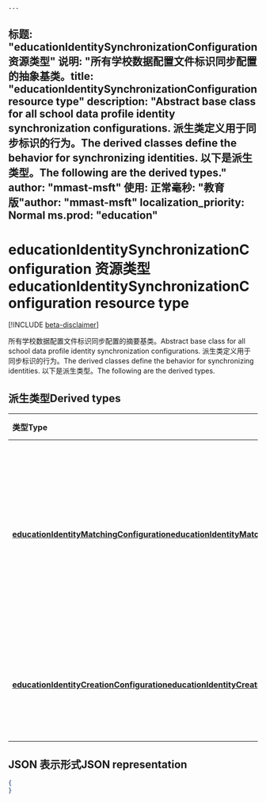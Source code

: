     ---
<span data-ttu-id="baa73-101">标题: "educationIdentitySynchronizationConfiguration 资源类型" 说明: "所有学校数据配置文件标识同步配置的抽象基类。</span><span class="sxs-lookup"><span data-stu-id="baa73-101">title: "educationIdentitySynchronizationConfiguration resource type" description: "Abstract base class for all school data profile identity synchronization configurations.</span></span> <span data-ttu-id="baa73-102">派生类定义用于同步标识的行为。</span><span class="sxs-lookup"><span data-stu-id="baa73-102">The derived classes define the behavior for synchronizing identities.</span></span> <span data-ttu-id="baa73-103">以下是派生类型。</span><span class="sxs-lookup"><span data-stu-id="baa73-103">The following are the derived types."</span></span>
<span data-ttu-id="baa73-104">author: "mmast-msft" 使用: 正常毫秒: "教育版"</span><span class="sxs-lookup"><span data-stu-id="baa73-104">author: "mmast-msft" localization_priority: Normal ms.prod: "education"</span></span>
---

# <a name="educationidentitysynchronizationconfiguration-resource-type"></a><span data-ttu-id="baa73-105">educationIdentitySynchronizationConfiguration 资源类型</span><span class="sxs-lookup"><span data-stu-id="baa73-105">educationIdentitySynchronizationConfiguration resource type</span></span>

[!INCLUDE [beta-disclaimer](../../includes/beta-disclaimer.md)]

<span data-ttu-id="baa73-106">所有学校数据配置文件标识同步配置的摘要基类。</span><span class="sxs-lookup"><span data-stu-id="baa73-106">Abstract base class for all school data profile identity synchronization configurations.</span></span> <span data-ttu-id="baa73-107">派生类定义用于同步标识的行为。</span><span class="sxs-lookup"><span data-stu-id="baa73-107">The derived classes define the behavior for synchronizing identities.</span></span> <span data-ttu-id="baa73-108">以下是派生类型。</span><span class="sxs-lookup"><span data-stu-id="baa73-108">The following are the derived types.</span></span>

## <a name="derived-types"></a><span data-ttu-id="baa73-109">派生类型</span><span class="sxs-lookup"><span data-stu-id="baa73-109">Derived types</span></span>
| <span data-ttu-id="baa73-110">类型</span><span class="sxs-lookup"><span data-stu-id="baa73-110">Type</span></span> | <span data-ttu-id="baa73-111">说明</span><span class="sxs-lookup"><span data-stu-id="baa73-111">Description</span></span> |
|:-|:-|
| [<span data-ttu-id="baa73-112">**educationIdentityMatchingConfiguration**</span><span class="sxs-lookup"><span data-stu-id="baa73-112">**educationIdentityMatchingConfiguration**</span></span>](educationidentitymatchingconfiguration.md) | <span data-ttu-id="baa73-113">使用此类型可匹配 azure Active Directory (azure AD) 中的现有用户帐户。</span><span class="sxs-lookup"><span data-stu-id="baa73-113">Use this type to match existing user accounts in Azure Active Directory (Azure AD).</span></span> |
| [<span data-ttu-id="baa73-114">**educationIdentityCreationConfiguration**</span><span class="sxs-lookup"><span data-stu-id="baa73-114">**educationIdentityCreationConfiguration**</span></span>](educationidentitycreationconfiguration.md) | <span data-ttu-id="baa73-115">使用此类型在 Azure AD 中创建新用户帐户。</span><span class="sxs-lookup"><span data-stu-id="baa73-115">Use this type to create new user accounts in Azure AD.</span></span> |

## <a name="json-representation"></a><span data-ttu-id="baa73-116">JSON 表示形式</span><span class="sxs-lookup"><span data-stu-id="baa73-116">JSON representation</span></span>
<!-- {
  "blockType": "resource",
   "isAbstract":true,
  "optionalProperties": [

  ],
  "@odata.type": "microsoft.graph.educationIdentitySynchronizationConfiguration"
}-->

```json
{
}
```

